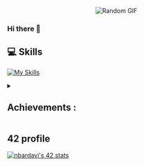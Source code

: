 
<p align="center">
  <img src="https://media.giphy.com/media/v1.Y2lkPTc5MGI3NjExYWtnOTZoN2ExeGRnbnEzbzFhNjZjdjllaWxtZGluaWxpemk1b3pvMyZlcD12MV9pbnRlcm5hbF9naWZfYnlfaWQmY3Q9Zw/NKEt9elQ5cR68/giphy.gif" alt="Random GIF">
</p>

### Hi there 👋

## 💻 Skills

[![My Skills](https://skillicons.dev/icons?i=c,cpp,py,bash,linux,arch,neovim)](https://skillicons.dev)

<details>
<summary> <h2>Achievements : </h2> </summary>
<li> 1st Circle :
<img src="./badges/libftm.png"  title="Libft: 125/100" length="100" width="100"><img src="./badges/get_next_linee.png"  title="GNL: 112/100" length="100" width="100"><img src="./badges/ft_printfm.png"  title="Ft-printf: 125/100" length="100" width="100"><img src="./badges/born2berootm.png"  title="B2B: 125/100" length="100" width="100"> </br>
<li>2nd Circle : <img src="./badges/push_swapm.png"  title="Push-swap: 125/100" length="100" width="100"><img src="./badges/pipexm.png"  title="Pipex: 125/125" length="100" width="100"><img src="./badges/fdfm.png"  title="FDF : 125/100" length="100" width="100"> </br>
<li>3rd Circle : <img src="./badges/minishellm.png"  title="Minishell : 125/100" length="100" width="100"><img src="./badges/philosophersm.png"  title="Philosophers : 125/100" length="100" width="100">
<li>4rd Circle : <img src="./badges/netpracticem.png"  title="Netpractice : 100/100" length="100" width="100"><img src="./badges/cppn.png"  title="Cpp 0-4: pending..." length="100" width="100">
</details>

## 42 profile
[![nbardavi's 42 stats](https://badge.mediaplus.ma/darkblue/nbardavi)](https://github.com/oakoudad/badge42)
<!--
**lourio0/lourio0** is a ✨ _special_ ✨ repository because its `README.md` (this file) appears on your GitHub profile.

Here are some ideas to get you started:

- 🔭 I’m currently working on ...
- 🌱 I’m currently learning ...
- 👯 I’m looking to collaborate on ...
- 🤔 I’m looking for help with ...
- 💬 Ask me about ...
- 📫 How to reach me: ...
- 😄 Pronouns: ...
- ⚡ Fun fact: ...
-->
